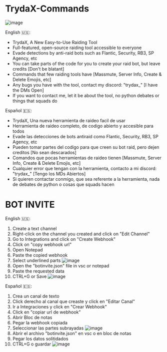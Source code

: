# TrydaX-Commands
![image](https://github.com/user-attachments/assets/6a45512e-febc-4dc3-aeb9-322e6bbcc326)

English 🇺🇸:

- TrydaX, A New Easy-to-Use Raiding Tool
- Full-featured, open-source raiding tool accessible to everyone
- Evade detections by anti-raid bots such as Flantic, Security, RB3, SP Agency, etc
- You can take parts of the code for you to create your raid bot, but leave credits [Don't be blatant]
- Commands that few raiding tools have [Massmute, Server Info, Create & Delete Emojis, etc]
- Any bugs you have with the tool, contact my discord: "trydax_" [I have the DMs Open]
- If you want to contact me, let it be about the tool, no python debates or things that squads do

Español 🇪🇸:

- TrydaX, Una nueva herramienta de raideo facil de usar
- Herramienta de raideo completo, de codigo abierto y accesible para todos
- Evade las detecciones de bots antiraid como Flantic, Security, RB3, SP Agency, etc
- Pueden tomar partes del codigo para que creen su bot raid, pero dejen creditos [No sean descarados]
- Comandos que pocas herramientas de raideo tienen [Massmute, Server Info, Create & Delete Emojis, etc]
- Cualquier error que tengan con la herramienta, contacto a mi discord: "trydax_" [Tengo los MDs Abiertos]
- Si quieren contactar conmigo, que sea referente a la herramienta, nada de debates de python o cosas que squads hacen

# BOT INVITE
English 🇺🇸:

1. Create a text channel
2. Right-click on the channel you created and click on "Edit Channel"
3. Go to Integrations and click on "Create Webhook"
4. Click on "copy webhook url"
5. Open Notepad
6. Paste the copied webhook
7. Select underlined parts
![image](https://github.com/user-attachments/assets/133793b2-32ee-4480-b417-35f11c4f6537)
8. Open the "botinvite.json" file in vsc or notepad
9. Paste the requested data
10. CTRL+G or Save
![image](https://github.com/user-attachments/assets/73ded8ae-751d-4d29-b1a5-327a71bdba52)

Español 🇪🇸:

1. Crea un canal de texto
2. Click derecho al canal que creaste y click en "Editar Canal"
3. Ir a Integraciones y click en "Crear Webhook"
4. Click en "copiar url de webhook"
5. Abrir Bloc de notas
6. Pegar la webhook copiada
7. Seleccionar las partes subrayadas
![image](https://github.com/user-attachments/assets/133793b2-32ee-4480-b417-35f11c4f6537)
8. Abrir el archivo "botinvite.json" en vsc o en bloc de notas
9. Pegar los datos solitidados
10. CTRL+G o guardar
![image](https://github.com/user-attachments/assets/73ded8ae-751d-4d29-b1a5-327a71bdba52)


